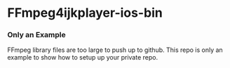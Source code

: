 FFmpeg4ijkplayer-ios-bin
========================

### Only an Example
FFmpeg library files are too large to push up to github.
This repo is only an example to show how to setup up your private repo.
